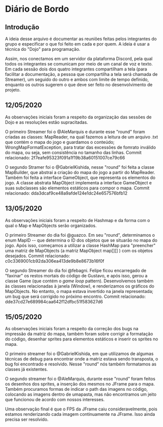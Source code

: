 # Diário de Bordo   

## Introdução   

A ideia desse arquivo é documentar as reuniões feitas pelos integrantes do grupo e especificar o que foi feito em cada e por quem. A ideia é usar a técnica do "Dojo" para programação.   

Assim, nos conectamos em um servidor da plataforma Discord, pela qual todos os integrantes se comunicam por meio de um canal de voz e texto. Em cada sessão dois dos quatro integrantes compartilham a tela (para facilitar a documentação, a pessoa que compartilha a tela será chamada de Streamer), um seguido do outro e ambos com limite de tempo definido, enquanto os outros sugerem o que deve ser feito no desenvolvimento de projeto.

## 12/05/2020   

As observações iniciais foram a respeito da organização das sessões de Dojo e as resoluções estão supracitadas.   

O primeiro Streamer foi o @AleMarquis e durante esse "round" foram criadas as classes: MapReader, na qual fazemos a leitura de um arquivo .txt que contém o mapa do jogo e guardamos o conteúdo; WrongMapFormatException, para tratar das excessões de fomrato inválido do mapa, ou seja, sem consistência no tamanho das linhas. Commit relacionado: 2f7eafe95323f091a1f19b38a60151007ce79c66     

O segundo Stramer foi o @GabrielKishida, nesse "round" foi feita a classe MapBuilder, que abstrai a criação do mapa do jogo a partir do MapReader. Também foi feita a interface GameObject, que representa os elementos do jogo. A classe abstrata MapObject implementa a interface GameObject e suas subclasses são elementos estáticos para compor o mapa. Commit relacionado: dda3dcaf9ce48a9afde124e1dc24e657576bfb12

## 13/05/2020

As observações iniciais foram a respeito de Hashmap e da forma com o qual o Map e MapObjects serão organizados.

O primeiro Streamer do dia foi @guazco. Em seu "round", determinamos o enum MapID -- que determina o ID dos objetos que se situarão no mapa do jogo. Após isso, começamos a utilizar a classe HashMap para "preencher" uma matriz de MapObjects (a matriz MapObject map[][] ) com os objetos desejados. Commit relacionado: c0c3369001cb92da306ea413de9b8e8673b16f0f

O segundo Streamer do dia foi @febagni. Felipe ficou encarregado de "faxinar" os restos mortais do código de Gustavo, e após isso, gerou a classe Game (que contém o *game loop* pattern). Desenvolvemos também às classes relacionadas à janela (Window), e renderizamos os gráficos do MapObjects. No entanto, o mapa estava invertido na janela representada; um bug que será corrigido no próximo encontro. Commit relacionado: dde37cd27e689984caa642f12dfbc51f583627d6

## 15/05/2020

As observações iniciais foram a respeito da correção dos bugs na impressão da matriz do mapa, também foram sobre corrigir a formatação do código, desenhar sprites para elementos estáticos e inserir os sprites no mapa.

O primeiro streamer foi o @GabrielKishida, em que utilizamos de algumas técnicas de debug para encontrar onde a matriz estava sendo transposta, o bug foi encontrado e resolvido. Nesse "round" nós também formatamos as classes já existentes.

O segundo streamer foi o @AleMarquis, durante esse "round" foram feitos os desenhos dos sprites, a inserção dos mesmos no JFrame para o mapa. Também procuramos formas de indicar o path das imagens no código, colocando as imagens dentro de umapasta, mas não encontramos um jeito que funcionou de acordo com nossos interesses. 

Uma observação final é que o FPS da JFrame caiu consideravelmente, pois estamos renderizando cada imagem continuamente na JFrame. Isso ainda precisa ser resolvido. 
